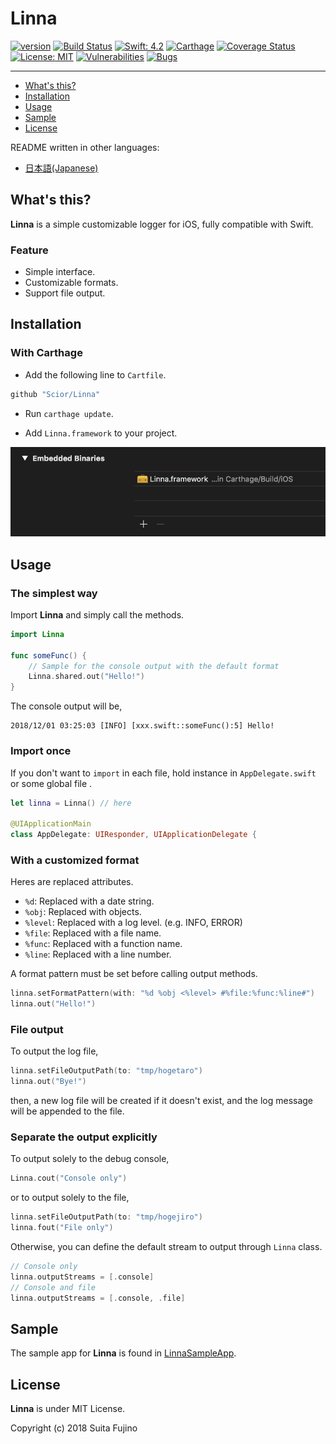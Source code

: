 # Linna

[![version](https://img.shields.io/badge/version-0.1.0-blue.svg)](https://github.com/Scior/Linna)
[![Build Status](https://travis-ci.org/Scior/Linna.svg?branch=master)](https://travis-ci.org/Scior/Linna)
[![Swift: 4.2](https://img.shields.io/badge/Swift-4.2-green.svg)](https://swift.org/)
[![Carthage](https://img.shields.io/badge/Carthage-compatible-green.svg)](https://github.com/Carthage/Carthage)
[![Coverage Status](https://coveralls.io/repos/github/Scior/Linna/badge.svg)](https://coveralls.io/github/Scior/Linna)
[![License: MIT](https://img.shields.io/badge/License-MIT-yellow.svg)](https://opensource.org/licenses/MIT)
[![Vulnerabilities](https://sonarcloud.io/api/project_badges/measure?project=Scior_Linna&metric=vulnerabilities)](https://sonarcloud.io/api/project_badges/measure?project=Scior_Linna&metric=vulnerabilities)
[![Bugs](https://sonarcloud.io/api/project_badges/measure?project=Scior_Linna&metric=bugs)](https://sonarcloud.io/api/project_badges/measure?project=Scior_Linna&metric=bugs)

----

- [What's this?](#whats-this)
- [Installation](#installation)
- [Usage](#usage)
- [Sample](#sample)
- [License](#license)

README written in other languages:

- [日本語(Japanese)](./README_ja.md)

## What's this?

**Linna** is a simple customizable logger for iOS, fully compatible with Swift.  

### Feature

- Simple interface.
- Customizable formats.
- Support file output.

## Installation

### With Carthage

- Add the following line to `Cartfile`.

```ruby
github "Scior/Linna"
```

- Run `carthage update`.

- Add `Linna.framework` to your project.

![Framework Installation](./docs/images/framework_installation.png)

## Usage

### The simplest way

Import **Linna** and simply call the methods.

```swift
import Linna

func someFunc() {
    // Sample for the console output with the default format
    Linna.shared.out("Hello!")
}
```

The console output will be,

```text
2018/12/01 03:25:03 [INFO] [xxx.swift::someFunc():5] Hello!
```

### Import once

If you don't want to `import` in each file, hold instance in `AppDelegate.swift` or some global file .

```swift
let linna = Linna() // here

@UIApplicationMain
class AppDelegate: UIResponder, UIApplicationDelegate {
```

### With a customized format

Heres are replaced attributes.

- `%d`: Replaced with a date string.
- `%obj`: Replaced with objects.
- `%level`: Replaced with a log level. (e.g. INFO, ERROR)
- `%file`: Replaced with a file name.
- `%func`: Replaced with a function name.
- `%line`: Replaced with a line number.

A format pattern must be set before calling output methods.

```swift
linna.setFormatPattern(with: "%d %obj <%level> #%file:%func:%line#")
linna.out("Hello!")
```

### File output

To output the log file,

```swift
linna.setFileOutputPath(to: "tmp/hogetaro")
linna.out("Bye!")
```

then, a new log file will be created if it doesn't exist, and the log message will be appended to the file.

### Separate the output explicitly

To output solely to the debug console,

```swift
Linna.cout("Console only")
```

or to output solely to the file,

```swift
linna.setFileOutputPath(to: "tmp/hogejiro")
linna.fout("File only")
```

Otherwise, you can define the default stream to output through `Linna` class.

```swift
// Console only
linna.outputStreams = [.console]
// Console and file
linna.outputStreams = [.console, .file]
```

## Sample

The sample app for **Linna** is found in [LinnaSampleApp](https://github.com/Scior/Linna/tree/master/LinnaSampleApp).

## License

**Linna** is under MIT License.

Copyright (c) 2018 Suita Fujino  
